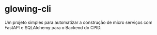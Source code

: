 # glowing-cli
Um projeto simples para automatizar a construção de micro serviços com FastAPI e SQLAlchemy para o Backend do CPID.
